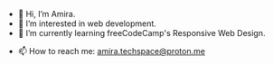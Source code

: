 - 👋 Hi, I’m Amira.
- 👀 I’m interested in web development.
- 🌱 I’m currently learning freeCodeCamp's Responsive Web Design.
<!---
- 💞️ I’m looking to collaborate on ...
--->
- 📫 How to reach me: amira.techspace@proton.me
<!--- 😄 Pronouns: ... 
- ⚡ Fun fact: ...
--->

<!---
amira-techspace/amira-techspace is a ✨ special ✨ repository because its `README.md` (this file) appears on your GitHub profile.
You can click the Preview link to take a look at your changes.
--->
